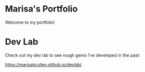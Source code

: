 # Marisa's Portfolio
Welcome to my portfolio!

# Dev Lab
Check out my dev lab to see rough gems I've developed in the past:

https://marisakcullen.github.io/devlab/
